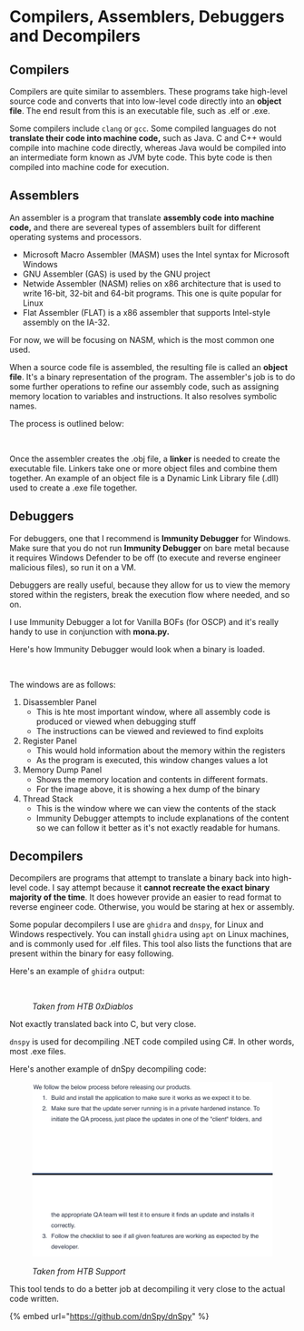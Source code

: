 # Compilers, Assemblers, Debuggers and Decompilers

## Compilers

Compilers are quite similar to assemblers. These programs take high-level source code and converts that into low-level code directly into an **object file**. The end result from this is an executable file, such as .elf or .exe.&#x20;

Some compilers include `clang` or `gcc`. Some compiled languages do not **translate their code into machine code,** such as Java. C and C++ would compile into machine code directly, whereas Java would be compiled into an intermediate form known as JVM byte code. This byte code is then compiled into machine code for execution.

## Assemblers

An assembler is a program that translate **assembly code** **into machine code,** and there are severeal types of assemblers built for different operating systems and processors.

* Microsoft Macro Assembler (MASM) uses the Intel syntax for Microsoft Windows
* GNU Assembler (GAS) is used by the GNU project
* Netwide Assembler (NASM) relies on x86 architecture that is used to write 16-bit, 32-bit and 64-bit programs. This one is quite popular for Linux
* Flat Assembler (FLAT) is a x86 assembler that supports Intel-style assembly on the IA-32.

For now, we will be focusing on NASM, which is the most common one used.

When a source code file is assembled, the resulting file is called an **object file**. It's a binary representation of the program. The assembler's job is to do some further operations to refine our assembly code, such as assigning memory location to variables and instructions. It also resolves symbolic names.

The process is outlined below:

<figure><img src="../../.gitbook/assets/image (6) (5) (2).png" alt=""><figcaption></figcaption></figure>

Once the assembler creates the .obj file, a **linker** is needed to create the executable file. Linkers take one or more object files and combine them together. An example of an object file is a Dynamic Link Library file (.dll) used to create a .exe file together.

## Debuggers

For debuggers, one that I recommend is **Immunity Debugger** for Windows. Make sure that you do not run **Immunity Debugger** on bare metal because it requires Windows Defender to be off (to execute and reverse engineer malicious files), so run it on a VM.

Debuggers are really useful, because they allow for us to view the memory stored within the registers, break the execution flow where needed, and so on.

I use Immunity Debugger a lot for Vanilla BOFs (for OSCP) and it's really handy to use in conjunction with **mona.py.**&#x20;

Here's how Immunity Debugger would look when a binary is loaded.

<figure><img src="../../.gitbook/assets/image (31) (1) (2) (1).png" alt=""><figcaption></figcaption></figure>

The windows are as follows:

1. Disassembler Panel
   * This is hte most important window, where all assembly code is produced or viewed when debugging stuff
   * The instructions can be viewed and reviewed to find exploits
2. Register Panel
   * This would hold information about the memory within the registers
   * As the program is executed, this window changes values a lot
3. Memory Dump Panel
   * Shows the memory location and contents in different formats.
   * For the image above, it is showing a hex dump of the binary
4. Thread Stack
   * This is the window where we can view the contents of the stack
   * Immunity Debugger attempts to include explanations of the content so we can follow it better as it's not exactly readable for humans.

## Decompilers

Decompilers are programs that attempt to translate a binary back into high-level code. I say attempt because it **cannot recreate the exact binary majority of the time**. It does however provide an easier to read format to reverse engineer code. Otherwise, you would be staring at hex or assembly.

Some popular decompilers I use are `ghidra` and `dnspy`, for Linux and Windows respectively. You can install `ghidra` using `apt` on Linux machines, and is commonly used for .elf files. This tool also lists the functions that are present within the binary for easy following.

Here's an example of `ghidra` output:

<figure><img src="../../.gitbook/assets/image (4) (5) (1).png" alt=""><figcaption><p><em>Taken from HTB 0xDiablos</em></p></figcaption></figure>

Not exactly translated back into C, but very close.&#x20;

`dnspy` is used for decompiling .NET code compiled using C#. In other words, most .exe files.&#x20;

Here's another example of dnSpy decompiling code:

<figure><img src="../../.gitbook/assets/image (36) (2) (1).png" alt=""><figcaption><p><em>Taken from HTB Support</em></p></figcaption></figure>

This tool tends to do a better job at decompiling it very close to the actual code written.&#x20;

{% embed url="https://github.com/dnSpy/dnSpy" %}
